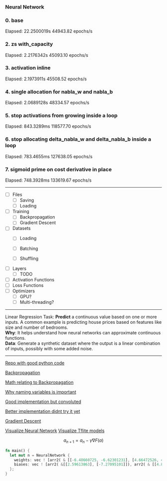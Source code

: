 
### Neural Network

### 0. base
Elapsed: 22.2500019s
44943.82 epochs/s

### 2. zs with_capacity

Elapsed: 2.2176342s
45093.10 epochs/s

### 3. activation inline

Elapsed: 2.1973911s
45508.52 epochs/s

### 4. single allocation for nabla_w and nabla_b

Elapsed: 2.0689128s
48334.57 epochs/s

### 5. stop activations from growing inside a loop

Elapsed: 843.3289ms
118577.70 epochs/s

### 6. stop allocating delta_nabla_w and delta_nabla_b inside a loop

Elapsed: 783.4655ms
127638.05 epochs/s

### 7. sigmoid prime on cost derivative in place

Elapsed: 748.3928ms
133619.67 epochs/s

---
- [ ] Files
  - [ ] Saving
  - [ ] Loading

- [ ] Training
  - [ ] Backpropagation
  - [ ] Gradient Descent
  
- [ ] Datasets
  - [ ] Loading
  - [ ] Batching
  - [ ] Shuffling


- [ ] Layers
  - [ ] TODO
- [ ] Activation Functions
- [ ] Loss Functions
- [ ] Optimizers
  - [ ] GPU?
  - [ ] Multi-threading?

---
Linear Regression
Task: 
**Predict** a continuous value based on one or more inputs. A common example is 
predicting house prices based on features like size and number of bedrooms.<br>
**Why**: It helps understand how neural networks can approximate continuous functions.<br>
**Data**: Generate a synthetic dataset where the output is a linear combination of 
inputs, possibly with some added noise.<br>

---

[Repo with good python code](https://github.com/mnielsen/neural-networks-and-deep-learning/blob/master/src/network3.py)

[Backpropagation](https://www.youtube.com/watch?v=Ilg3gGewQ5U)

[Math relating to Backpropagation](https://www.youtube.com/watch?v=tIeHLnjs5U8)

[Why naming variables is important](https://github.com/MikhailKravets/NeuroFlow/blob/master/src/lib.rs)

[Good implementation but convoluted](https://github.com/jackm321/RustNN/blob/master/src/lib.rs)

[Better implementation didnt try it yet](https://github.com/Vercaca/NN-Backpropagation/blob/master/neural_network.py#L28)

[Gradient Descent](https://en.wikipedia.org/wiki/Gradient_descent)

[Visualize Neural Network](https://alexlenail.me/NN-SVG/index.html)
[Visualize Tflite models](https://netron.app/)



```math
a_{n+1}=a_{n} - \gamma \nabla F(a)
```

```rust
fn main() {
  let mut n = NeuralNetwork {
    weights: vec ! [arr2( & [[-6.48660725, -6.62301231], [4.66472526, 4.68940699]]), arr2( & [[-9.6819727, -10.03086451]])],
    biases: vec ! [arr2( &[[2.59613863], [-7.27095101]]), arr2( & [[4.87653359]])],
  };
}
```
